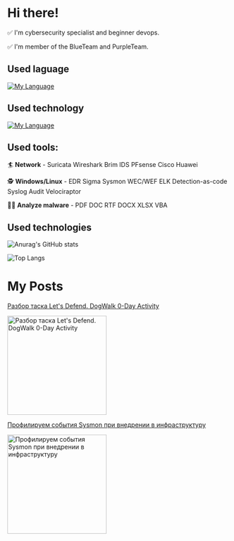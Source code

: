 # Hi there!
:white_check_mark: I'm cybersecurity specialist and beginner devops.

:white_check_mark: I'm member of the BlueTeam and PurpleTeam.


## Used laguage
[![My Language](https://skillicons.dev/icons?i=bash,go,md,py,regex,sqlite,powershell)](https://skillicons.dev)

## Used technology

[![My Language](https://skillicons.dev/icons?i=linux,docker,vim,ansible,discord,github,git,gitlab,grafana,neovim,twitter)](https://skillicons.dev)

## Used tools:
:surfer: **Network** - Suricata Wireshark Brim IDS PFsense Cisco Huawei

:detective: **Windows/Linux** - EDR Sigma Sysmon WEC/WEF ELK Detection-as-code Syslog Audit Velociraptor

:man_astronaut: **Analyze malware** - PDF DOC RTF DOCX XLSX VBA

## Used technologies

![Anurag's GitHub stats](https://github-readme-stats.vercel.app/api?username=D3F7A5105&show_icons=true&theme=tokyonight)

![Top Langs](https://github-readme-stats.vercel.app/api/top-langs/?username=D3F7A5105&layout=compact&theme=tokyonight)

# My Posts 

<span>
  <a href="https://habr.com/ru/post/684940/">
    <p>Разбор таска Let's Defend. DogWalk 0-Day Activity</p>
    <img src="https://habrastorage.org/r/w1560/getpro/habr/upload_files/b3b/2d3/b9c/b3b2d3b9ca6f03d538f89530ae4030fe.jpeg" alt="Разбор таска Let's Defend. DogWalk 0-Day Activity" height="225px">
  </a>
</span>

<span>
  <a href="https://habr.com/ru/post/664916/">
    <p>Профилируем события Sysmon при внедрении в инфраструктуру</p>
    <img src="https://habrastorage.org/r/w1560/getpro/habr/upload_files/af7/9b2/ca0/af79b2ca0d3089e092ab8dccf3375bca.jpeg" alt="Профилируем события Sysmon при внедрении в инфраструктуру" height="225px">
  </a>
</span>
